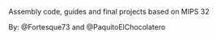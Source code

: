 Assembly code, guides and final projects based on MIPS 32

By: @Fortesque73 and @PaquitoElChocolatero
